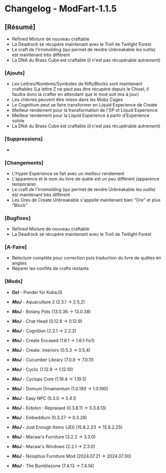 # Changelog - ModFart-1.1.5

## [Résumé]
- Refined Mixture de nouveau craftable
- La Deadrock se récupère maintenant avec le Troll de Twilight Forest
- Le craft de l'Irromolding (qui permet de rendre Unbreakable les outils) est maintenant très différent
- La DNA du Brass Cube est craftable (il n'est pas récupérable autrement)

### [Ajouts]
- Les Lettres/Nombres/Symboles de NiftyBlocks sont maintenant craftables (La lettre Z ne peut pas être récupéré depuis le Chisel, il faudra donc la crafter en attendant que le mod soit mis à jour)
- Les chèvres peuvent être mises dans les Mobs Cages
- Le Cognitium peut se faire transformer en Liquid Experience de Create
- Meilleur rendement pour la transformation de l'XP et Liquid Experience
- Meilleur rendement pour la Liquid Experience à partir d'Experience solide
- La DNA du Brass Cube est craftable (il n'est pas récupérable autrement)

### [Suppressions]
- 

### [Changements]
- L'Hyper Experience se fait avec un meilleur rendement
- L'apparence et le nom du livre de quête est un peu différent (apparence temporaire)
- Le craft de l'Irromolding (qui permet de rendre Unbreakable les outils) est maintenant très différent
- Les Ores de Create Unbreakable s'appelle maintenant bien "Ore" et plus "Block"

### [Bugfixes]
- Refined Mixture de nouveau craftable
- La Deadrock se récupère maintenant avec le Troll de Twilight Forest

### [A-Faire]
- Relecture complète pour correction puis traduction du livre de quêtes en anglais
- Réparer les conflits de crafts restants

### [Mods]
- ***Del*** - Ponder for KubeJS

- ***MaJ*** - Aquaculture 2 (2.5.1 -> 2.5.2)
- ***MaJ*** - Botany Pots (13.0.36 -> 13.0.38)
- ***MaJ*** - Chat Head (0.12.8 -> 0.12.9)
- ***MaJ*** - Cognition (2.2.1 -> 2.2.2)
- ***MaJ*** - Create Encased (1.6.1 -> 1.6.1-fix1)
- ***MaJ*** - Create: Interiors (0.5.3 -> 0.5.4)
- ***MaJ*** - Cucumber Library (7.0.9 -> 7.0.11)
- ***MaJ*** - Cyclic (1.12.9 -> 1.12.10)
- ***MaJ*** - Cyclops Core (1.19.4 -> 1.19.5)
- ***MaJ*** - Domum Ornamentum (1.0.189 -> 1.0.190)
- ***MaJ*** - Easy NPC (5.3.0 -> 5.4.1)
- ***MaJ*** - Eidolon : Repraised (0.3.8.11 -> 0.3.8.13)
- ***MaJ*** - Embeddium (0.3.27 -> 0.3.28)
- ***MaJ*** - Just Enough Items (JEI) (15.8.2.23 -> 15.8.2.25)
- ***MaJ*** - Macaw's Furniture (3.2.2 -> 3.3.0)
- ***MaJ*** - Macaw's Windows (2.2.1 -> 2.3.0)
- ***MaJ*** - Nosiphus Furniture Mod (2024.07.21 -> 2024.07.30)
- ***MaJ*** - The Bumblezone (7.4.13 -> 7.4.14)